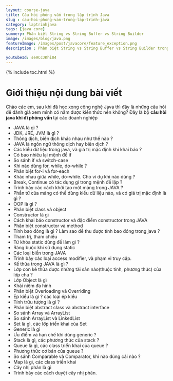 ```yaml
---
layout: course-java
title: Câu hỏi phỏng vấn trong lập trình Java
slug : cau-hoi-phong-van-trong-lap-trinh-java
category: laptrinhjava
tags: [java core]
summery: Phân biệt String vs String Buffer vs String Builder
image: /images/blog/java.png
featureImage: /images/post/javacore/feature_exception.png
description : Phân biệt String vs String Buffer vs String Builder trong ngôn ngữ lập trình java. Chúng ta sẽ tìm hiểu Phân biệt String vs String Buffer vs String Builder là gì. Cách sử dụng Phân biệt String vs String Buffer vs String Builder trong ngôn ngữ lập trình.

youtubeId: se9CcJKhi04
---
```


{% include toc.html %}

# **Giới thiệu nội dung bài viết**

Chào các em, sau khi đã học xong công nghệ Java thì đây là những câu hỏi để đánh giá xem mình có nắm được kiến thức nền không? Đây là bộ <b>câu hỏi java khi đi phỏng vấn </b> tại các doanh nghiệp

- JAVA là gì ?
- JDK, JRE, JVM là gì ?
- Thông dịch, biên dịch khác nhau như thế nào ?
- JAVA là ngôn ngữ thông dịch hay biên dịch ?
- Các kiểu dữ liệu trong java, và giá trị mặc định khi khai báo ?
- Có bao nhiêu lại mệnh đề if
- So sánh if và switch-case
- Khi nào dùng for, while, do-while ?
- Phân biệt for-i và for-each
- Khác nhau giữa while, do-while. Cho ví dụ khi nào dùng ?
- Break, Continue có tác dụng gì trong mệnh đề lặp ?
- Trình bày các cách khởi tạo một mảng trong JAVA ?
- Phần tử của mảng có thể dùng kiểu dữ liệu nào, và có giá trị mặc định là gì ?
- OOP là gì ?
- Phân biệt class và object
- Constructor là gì
- Cách khai báo constructor và đặc điểm constructor trong JAVA
- Phân biệt constructor và method
- Tính bao đóng là gì ? Làm sao để thu được tính bao đóng trong java ?
- Tham trị, tham chiếu
- Từ khóa static dùng để làm gì ?
- Ràng buộc khi sử dụng static
- Các loại biến trong JAVA
- Trình bày các loại access modifier, và phạm vi truy cập.
- Kế thừa trong JAVA là gì ?
- Lớp con kế thừa được những tài sản nào(thuộc tính, phương thức) của lớp cha ?
- Lớp Object là gì
- Khái niệm đa hình
- Phân biệt Overloading  và Overriding 
- Ép kiểu là gì ? các loại ép kiểu
- Tính trừu tượng là gì ?
- Phân biệt abstract class và abstract interface
- So sánh Array và ArrayList
- So sánh ArrayList và LinkedList
- Set là gì, các lớp triển khai của Set
- Generic là gì
- Ưu điểm và hạn chế khi dùng generic ?
- Stack là gì, các phương thức của stack ?
- Queue là gì, các class triển khai của queue ?
- Phương thức cơ bản của queue ?
- So sánh Comparable và Comparator, khi nào dùng  cái nào ?
- Map là gì, các class triển khai
- Cây nhị phân là gì
- Trình bày các cách duyệt cây nhị phân.






